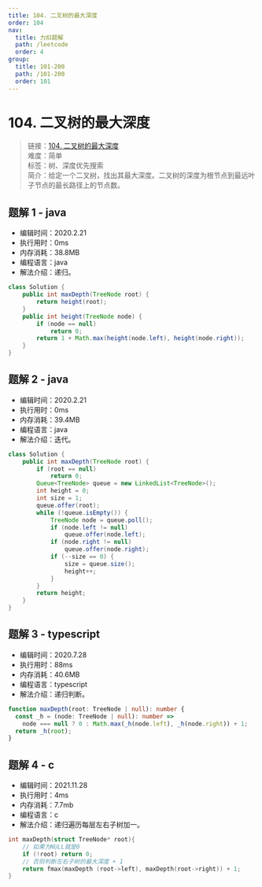 ```yaml
---
title: 104. 二叉树的最大深度
order: 104
nav:
  title: 力扣题解
  path: /leetcode
  order: 4
group:
  title: 101-200
  path: /101-200
  order: 101
---
```


# 104. 二叉树的最大深度

> 链接：[104. 二叉树的最大深度](https://leetcode-cn.com/problems/maximum-depth-of-binary-tree/)  
> 难度：简单  
> 标签：树、深度优先搜索  
> 简介：给定一个二叉树，找出其最大深度。二叉树的深度为根节点到最远叶子节点的最长路径上的节点数。

## 题解 1 - java

- 编辑时间：2020.2.21
- 执行用时：0ms
- 内存消耗：38.8MB
- 编程语言：java
- 解法介绍：递归。

```java
class Solution {
	public int maxDepth(TreeNode root) {
		return height(root);
	}
	public int height(TreeNode node) {
		if (node == null)
			return 0;
		return 1 + Math.max(height(node.left), height(node.right));
	}
}
```

## 题解 2 - java

- 编辑时间：2020.2.21
- 执行用时：0ms
- 内存消耗：39.4MB
- 编程语言：java
- 解法介绍：迭代。

```java
class Solution {
	public int maxDepth(TreeNode root) {
		if (root == null)
			return 0;
		Queue<TreeNode> queue = new LinkedList<TreeNode>();
		int height = 0;
		int size = 1;
		queue.offer(root);
		while (!queue.isEmpty()) {
			TreeNode node = queue.poll();
			if (node.left != null)
				queue.offer(node.left);
			if (node.right != null)
				queue.offer(node.right);
			if (--size == 0) {
				size = queue.size();
				height++;
			}
		}
		return height;
	}
}
```

## 题解 3 - typescript

- 编辑时间：2020.7.28
- 执行用时：88ms
- 内存消耗：40.6MB
- 编程语言：typescript
- 解法介绍：递归判断。

```typescript
function maxDepth(root: TreeNode | null): number {
  const _h = (node: TreeNode | null): number =>
    node === null ? 0 : Math.max(_h(node.left), _h(node.right)) + 1;
  return _h(root);
}
```

## 题解 4 - c

- 编辑时间：2021.11.28
- 执行用时：4ms
- 内存消耗：7.7mb
- 编程语言：c
- 解法介绍：递归遍历每层左右子树加一。

```c
int maxDepth(struct TreeNode* root){
    // 如果为NULL就是0
    if (!root) return 0;
    // 否则判断左右子树的最大深度 + 1
    return fmax(maxDepth (root->left), maxDepth(root->right)) + 1;
}
```
